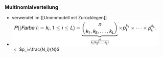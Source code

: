### Multinomialverteilung
+ verwendet im [[Urnenmodell mit Zurücklegen]]
+ ![](Pasted%20image%2020221004161704.png)
	+ $p_i=\frac{N_i}{N}$
